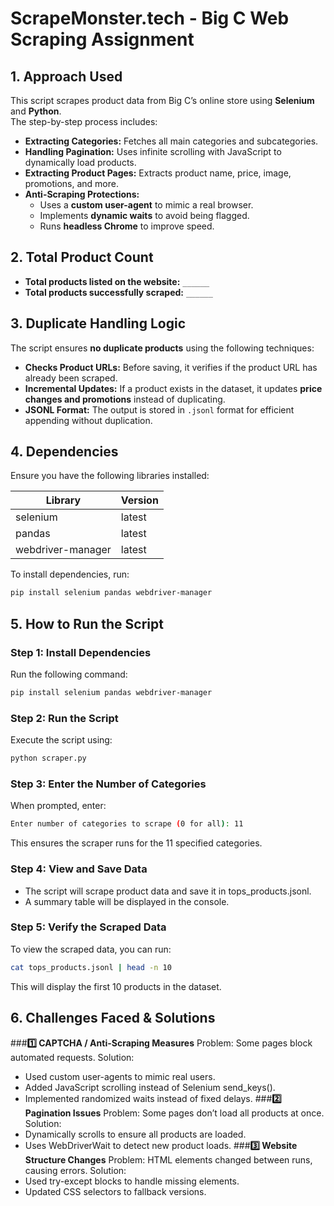 # ScrapeMonster.tech - Big C Web Scraping Assignment

## 1. Approach Used
This script scrapes product data from Big C’s online store using **Selenium** and **Python**.  
The step-by-step process includes:
- **Extracting Categories:** Fetches all main categories and subcategories.
- **Handling Pagination:** Uses infinite scrolling with JavaScript to dynamically load products.
- **Extracting Product Pages:** Extracts product name, price, image, promotions, and more.
- **Anti-Scraping Protections:**  
  - Uses a **custom user-agent** to mimic a real browser.  
  - Implements **dynamic waits** to avoid being flagged.  
  - Runs **headless Chrome** to improve speed.

## 2. Total Product Count
- **Total products listed on the website:** `______`
- **Total products successfully scraped:** `______`

## 3. Duplicate Handling Logic
The script ensures **no duplicate products** using the following techniques:
- **Checks Product URLs:** Before saving, it verifies if the product URL has already been scraped.
- **Incremental Updates:** If a product exists in the dataset, it updates **price changes and promotions** instead of duplicating.
- **JSONL Format:** The output is stored in `.jsonl` format for efficient appending without duplication.

## 4. Dependencies
Ensure you have the following libraries installed:

| Library           | Version |
|------------------|---------|
| selenium        | latest  |
| pandas         | latest  |
| webdriver-manager | latest  |

To install dependencies, run:
```sh
pip install selenium pandas webdriver-manager
```

## 5. How to Run the Script
### Step 1: Install Dependencies
Run the following command:
```sh
pip install selenium pandas webdriver-manager
```
### Step 2: Run the Script
Execute the script using:
```sh
python scraper.py
```
### Step 3: Enter the Number of Categories
When prompted, enter:
```sh
Enter number of categories to scrape (0 for all): 11
```
This ensures the scraper runs for the 11 specified categories.
### Step 4: View and Save Data
- The script will scrape product data and save it in tops_products.jsonl.
- A summary table will be displayed in the console.
### Step 5: Verify the Scraped Data
To view the scraped data, you can run:
```sh
cat tops_products.jsonl | head -n 10
```
This will display the first 10 products in the dataset.

## 6. Challenges Faced & Solutions
###**1️⃣ CAPTCHA / Anti-Scraping Measures**
  Problem: Some pages block automated requests.
  Solution:
  - Used custom user-agents to mimic real users.
  - Added JavaScript scrolling instead of Selenium send_keys().
  - Implemented randomized waits instead of fixed delays.
###**2️⃣ Pagination Issues**
  Problem: Some pages don’t load all products at once.
  Solution:
  - Dynamically scrolls to ensure all products are loaded.
  - Uses WebDriverWait to detect new product loads.
###**3️⃣ Website Structure Changes**
  Problem: HTML elements changed between runs, causing errors.
  Solution:
  - Used try-except blocks to handle missing elements.
  - Updated CSS selectors to fallback versions.
